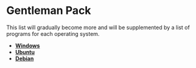 # Gentleman Pack 

 This list will gradually become more and will be supplemented by a list of programs for each operating system.
 + [**Windows**](https://github.com/Hexayon/gentleman-pack/blob/master/windows.md)
 + [**Ubuntu**](https://github.com/Hexayon/gentleman-pack/blob/master/ubuntu.md)
 + [**Debian**](https://github.com/Hexayon/gentleman-pack/blob/master/debian.md)
